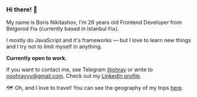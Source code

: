 ### Hi there! 👋

My name is Boris Nikitashov, I'm 26 years old Frontend Developer from Belgorod <img src="https://upload.wikimedia.org/wikipedia/commons/f/f3/Flag_of_Russia.svg" alt="Flag of Russia" width="20px" height="13px"> (currently based in Istanbul <img src="https://upload.wikimedia.org/wikipedia/commons/b/b4/Flag_of_Turkey.svg" alt="Flag of Istanbul" width="20px" height="13px">).

I mostly do JavaScript and it's frameworks — but I love to learn new things and I try not to limit myself in anything.

**Currently open to work.**

If you want to contact me, see Telegram [@ohray](https://t.me/ohray) or write to [ooohrayyy@gmail.com](mailto:ooohrayyy@gmail.com). Check out my [LinkedIn profile](https://www.linkedin.com/in/ohray).

🗺️ Oh, and I love to travel! You can see the geography of my trips [here](https://www.google.com/maps/d/edit?mid=1K9lZ6ggxYe39vWTNLH1_CNORT48&usp=sharing).
